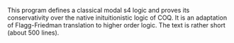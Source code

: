 This program defines a classical modal s4 logic and proves its conservativity over the native inituitionistic logic 
of COQ. It is an adaptation of Flagg-Friedman translation to higher order logic. The text is rather short (about 500 lines).
